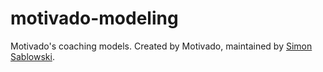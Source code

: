 motivado-modeling
========
Motivado's coaching models. Created by Motivado, maintained by [Simon Sablowski](http://www.simsab.net).
